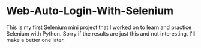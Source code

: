 # Web-Auto-Login-With-Selenium
This is my first Selenium mini project that I worked on to learn and practice Selenium with Python. Sorry if the results are just this and not interesting. I'll make a better one later.
